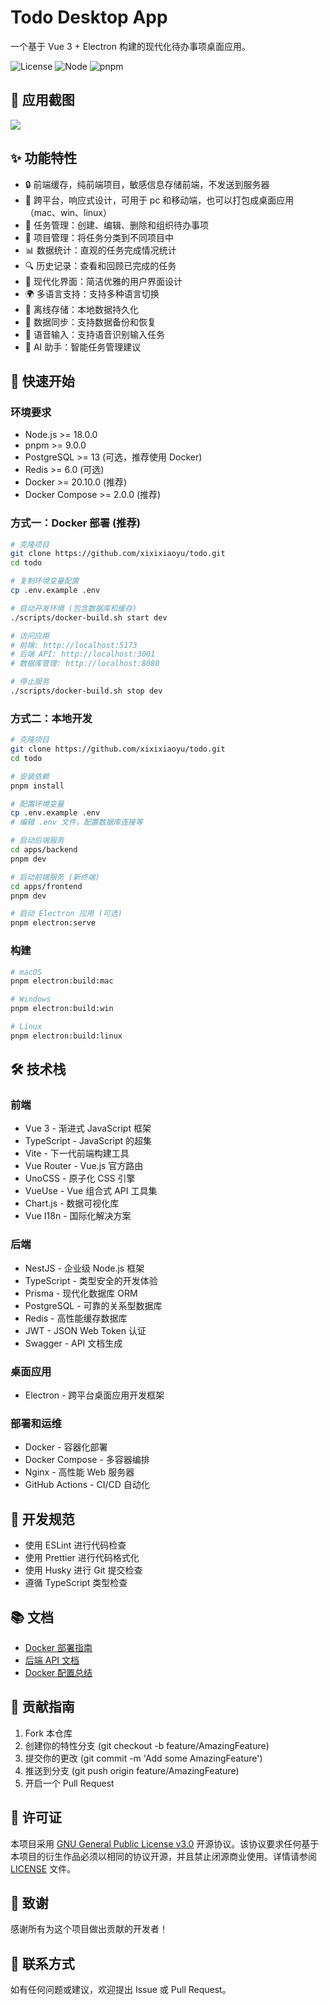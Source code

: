 # Todo Desktop App

一个基于 Vue 3 + Electron 构建的现代化待办事项桌面应用。

![License](https://img.shields.io/badge/license-GPL--3.0-red.svg)
![Node](https://img.shields.io/badge/node-%3E%3D18.0.0-brightgreen)
![pnpm](https://img.shields.io/badge/pnpm-%3E%3D8.0.0-brightgreen)

## 📸 应用截图

<img src='https://cdn.nlark.com/yuque/0/2025/png/21596389/1750244289304-50f944bd-9923-4496-b02b-83872f93b9d2.png?x-oss-process=image%2Fformat%2Cwebp'>

## ✨ 功能特性

- 🔒 前端缓存，纯前端项目，敏感信息存储前端，不发送到服务器
- 📱 跨平台，响应式设计，可用于 pc 和移动端，也可以打包成桌面应用（mac、win、linux）
- 📝 任务管理：创建、编辑、删除和组织待办事项
- 🎯 项目管理：将任务分类到不同项目中
- 📊 数据统计：直观的任务完成情况统计
- 🔍 历史记录：查看和回顾已完成的任务
- 🎨 现代化界面：简洁优雅的用户界面设计
- 🌍 多语言支持：支持多种语言切换
- 💾 离线存储：本地数据持久化
- 🔄 数据同步：支持数据备份和恢复
- 🎵 语音输入：支持语音识别输入任务
- 🤖 AI 助手：智能任务管理建议

## 🚀 快速开始

### 环境要求

- Node.js >= 18.0.0
- pnpm >= 9.0.0
- PostgreSQL >= 13 (可选，推荐使用 Docker)
- Redis >= 6.0 (可选)
- Docker >= 20.10.0 (推荐)
- Docker Compose >= 2.0.0 (推荐)

### 方式一：Docker 部署 (推荐)

```bash
# 克隆项目
git clone https://github.com/xixixiaoyu/todo.git
cd todo

# 复制环境变量配置
cp .env.example .env

# 启动开发环境 (包含数据库和缓存)
./scripts/docker-build.sh start dev

# 访问应用
# 前端: http://localhost:5173
# 后端 API: http://localhost:3001
# 数据库管理: http://localhost:8080

# 停止服务
./scripts/docker-build.sh stop dev
```

### 方式二：本地开发

```bash
# 克隆项目
git clone https://github.com/xixixiaoyu/todo.git
cd todo

# 安装依赖
pnpm install

# 配置环境变量
cp .env.example .env
# 编辑 .env 文件，配置数据库连接等

# 启动后端服务
cd apps/backend
pnpm dev

# 启动前端服务 (新终端)
cd apps/frontend
pnpm dev

# 启动 Electron 应用 (可选)
pnpm electron:serve
```

### 构建

```bash
# macOS
pnpm electron:build:mac

# Windows
pnpm electron:build:win

# Linux
pnpm electron:build:linux
```

## 🛠️ 技术栈

### 前端

- Vue 3 - 渐进式 JavaScript 框架
- TypeScript - JavaScript 的超集
- Vite - 下一代前端构建工具
- Vue Router - Vue.js 官方路由
- UnoCSS - 原子化 CSS 引擎
- VueUse - Vue 组合式 API 工具集
- Chart.js - 数据可视化库
- Vue I18n - 国际化解决方案

### 后端

- NestJS - 企业级 Node.js 框架
- TypeScript - 类型安全的开发体验
- Prisma - 现代化数据库 ORM
- PostgreSQL - 可靠的关系型数据库
- Redis - 高性能缓存数据库
- JWT - JSON Web Token 认证
- Swagger - API 文档生成

### 桌面应用

- Electron - 跨平台桌面应用开发框架

### 部署和运维

- Docker - 容器化部署
- Docker Compose - 多容器编排
- Nginx - 高性能 Web 服务器
- GitHub Actions - CI/CD 自动化

## 📝 开发规范

- 使用 ESLint 进行代码检查
- 使用 Prettier 进行代码格式化
- 使用 Husky 进行 Git 提交检查
- 遵循 TypeScript 类型检查

## 📚 文档

- [Docker 部署指南](./docs/DOCKER.md)
- [后端 API 文档](./apps/backend/docs/API.md)
- [Docker 配置总结](./README-DOCKER.md)

## 🤝 贡献指南

1. Fork 本仓库
2. 创建你的特性分支 (git checkout -b feature/AmazingFeature)
3. 提交你的更改 (git commit -m 'Add some AmazingFeature')
4. 推送到分支 (git push origin feature/AmazingFeature)
5. 开启一个 Pull Request

## 📄 许可证

本项目采用 [GNU General Public License v3.0](LICENSE)
开源协议。该协议要求任何基于本项目的衍生作品必须以相同的协议开源，并且禁止闭源商业使用。详情请参阅
[LICENSE](LICENSE) 文件。

## 🙏 致谢

感谢所有为这个项目做出贡献的开发者！

## 📮 联系方式

如有任何问题或建议，欢迎提出 Issue 或 Pull Request。
